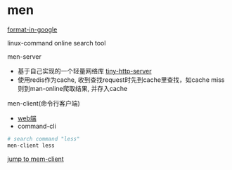# men

[format-in-google](https://zh-google-styleguide.readthedocs.io/en/latest/google-cpp-styleguide/contents/)

linux-command online search tool

men-server

* 基于自己实现的一个轻量网络库 [tiny-http-server](https://github.com/Howard0o0/TinyHttpServer)
* 使用redis作为cache, 收到查找request时先到cache里查找，如cache miss则到man-online爬取结果, 并存入cache

men-client(命令行客户端)

* [web端](http://101.132.152.51:10000/)
* command-cli 
```bash
# search command "less"
men-client less
```
[jump to mem-client](https://github.com/Howard0o0/TinyHttpServer/tree/men)
